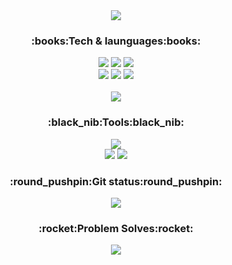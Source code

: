 

<!--
**cywin1018/cywin1018** is a ✨ _special_ ✨ repository because its `README.md` (this file) appears on your GitHub profile.

Here are some ideas to get you started:

- 🔭 I’m currently working on ...
- 🌱 I’m currently learning ...
- 👯 I’m looking to collaborate on ...
- 🤔 I’m looking for help with ...
- 💬 Ask me about ...
- 📫 How to reach me: ...
- 😄 Pronouns: ...
- ⚡ Fun fact: ...
-->


<div align="center">
	<img src="https://capsule-render.vercel.app/api?type=waving&color=auto&height=200&section=header&text=Cywin`s%20GitHub!&fontSize=90" />
	<h3 >:books:Tech & launguages:books:</h3>
	<img src="https://img.shields.io/badge/HTML5-E34F26?style=flat&logo=HTML5&logoColor=white" />
	<img src="https://img.shields.io/badge/CSS3-1572B6?style=flat&logo=CSS3&logoColor=white" />
  	<img src="https://img.shields.io/badge/JavaScript-F7DF1E?style=flat&logo=JavaScript&logoColor=white" />
	<br>
 	 <img src="https://img.shields.io/badge/React-61DAFB?style=flat&logo=React&logoColor=white" />
	 <img src="https://img.shields.io/badge/Redux-764ABC?style=flat&logo=redux&logoColor=white" />
  	 <img src="https://img.shields.io/badge/TypeScript-3178C6?style=flat&logo=typescript&logoColor=white" />
<!-- 	<br>
	 <img src="https://img.shields.io/badge/FireBase-FFCA28?style=flat&logo=firebase&logoColor=white" />
	 <img src="https://img.shields.io/badge/Java-FF160B?style=flat&logo=openjdk&logoColor=white" />
	 <img src="https://img.shields.io/badge/SpringBoot-6DB33F?style=flat&logo=springboot&logoColor=white" /> -->
	<br>
	<br>
	<img src="https://github-readme-stats.vercel.app/api/top-langs/?username=cywin1018&layout=compact">
	<br>
		<h3>:black_nib:Tools:black_nib:</h3>
		<img src="https://img.shields.io/badge/VSCODE-007ACC?style=flat&logo=visualstudiocode&logoColor=white" />
		<br>
		<img src="https://img.shields.io/badge/AndroidStudio-3DDC84?style=flat&logo=androidstudio&logoColor=white" />
		<img src="https://img.shields.io/badge/IntelliJ-0076D6?style=flat&logo=intellijidea&logoColor=white" />
	<br>
</div>
<div align="center">
	<h3 >:round_pushpin:Git status:round_pushpin:</h3>
 <img src="https://github-readme-stats.vercel.app/api?username=cywin1018&show_icons=true">
	<h3 >:rocket:Problem Solves:rocket:</h3>
	<img src="http://mazassumnida.wtf/api/v2/generate_badge?boj=eden0821"/>
</div>


